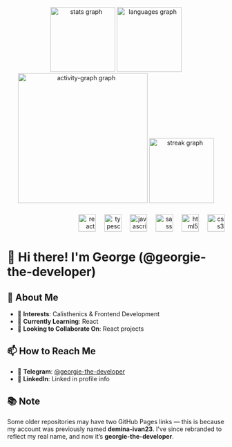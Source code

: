 <div align="center">
  <img src="https://github-readme-stats.vercel.app/api?username=georgie-the-developer&hide_title=false&hide_rank=false&show_icons=true&include_all_commits=true&count_private=true&disable_animations=false&theme=dracula&locale=en&hide_border=false&order=1" height="150" alt="stats graph"  />
  <img src="https://github-readme-stats.vercel.app/api/top-langs?username=georgie-the-developer&locale=en&hide_title=false&layout=compact&card_width=320&langs_count=5&theme=dracula&hide_border=false&order=2" height="150" alt="languages graph"  />
  <img src="https://github-readme-activity-graph.vercel.app/graph?username=georgie-the-developer&radius=16&theme=react&area=true&order=5" height="300" alt="activity-graph graph"  />
  <img src="https://streak-stats.demolab.com?user=georgie-the-developer&locale=en&mode=daily&theme=dracula&hide_border=false&border_radius=5&order=3" height="150" alt="streak graph"  />
</div>

###

<div align="right">
  <img src="https://cdn.jsdelivr.net/gh/devicons/devicon/icons/react/react-original.svg" height="40" alt="react logo"  />
  <img width="12" />
  <img src="https://cdn.jsdelivr.net/gh/devicons/devicon/icons/typescript/typescript-original.svg" height="40" alt="typescript logo"  />
  <img width="12" />
  <img src="https://cdn.jsdelivr.net/gh/devicons/devicon/icons/javascript/javascript-original.svg" height="40" alt="javascript logo"  />
  <img width="12" />
  <img src="https://cdn.jsdelivr.net/gh/devicons/devicon/icons/sass/sass-original.svg" height="40" alt="sass logo"  />
  <img width="12" />
  <img src="https://cdn.jsdelivr.net/gh/devicons/devicon/icons/html5/html5-original.svg" height="40" alt="html5 logo"  />
  <img width="12" />
  <img src="https://cdn.jsdelivr.net/gh/devicons/devicon/icons/css3/css3-original.svg" height="40" alt="css3 logo"  />
</div>

###
# 👋 Hi there! I'm George (@georgie-the-developer)

## 🚀 About Me  
- 👀 **Interests**: Calisthenics & Frontend Development  
- 🌱 **Currently Learning**: React  
- 💞️ **Looking to Collaborate On**: React projects  

## 📫 How to Reach Me  
- 📲 **Telegram**: [@georgie-the-developer](https://t.me/georgie-the-developer)  
- 💼 **LinkedIn**: Linked in profile info  

## 📚 Note  
Some older repositories may have two GitHub Pages links — this is because my account was previously named **demina-ivan23**. I've since rebranded to reflect my real name, and now it’s **georgie-the-developer**.  
<!---
georgie-the-developer/georgie-the-developer is a ✨ special ✨ repository because its `README.md` (this file) appears on your GitHub profile.
You can click the Preview link to take a look at your changes.
--->

